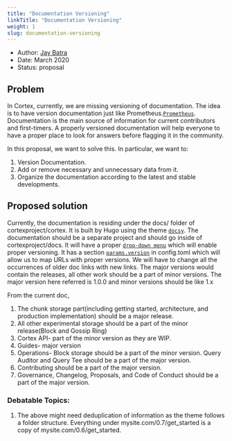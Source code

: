 ```yaml
---
title: "Documentation Versioning"
linkTitle: "Documentation Versioning"
weight: 1
slug: documentation-versioning
---
```


- Author: [Jay Batra](https://github.com/jaybatra26)
- Date: March 2020
- Status: proposal

## Problem
In Cortex, currently, we are missing versioning of documentation. The idea is to have version documentation just like Prometheus.[`Prometheus`](https://prometheus.io/docs/introduction/overview/). Documentation is the main source of information for current contributors and first-timers. A properly versioned documentation will help everyone to have a proper place to look for answers before flagging it in the community. 

In this proposal, we want to solve this. In particular, we want to:
1. Version Documentation.
2. Add or remove necessary and unnecessary data from it.
3. Organize the documentation according to the latest and stable developments.


## Proposed solution
Currently, the documentation is residing under the docs/ folder of cortexproject/cortex. It is built by Hugo using the theme [`docsy`](https://www.docsy.dev). The documentation should be a separate project and should go inside of cortexproject/docs. It will have a proper [`drop-down menu`](https://www.docsy.dev/docs/adding-content/versioning/#adding-a-version-drop-down-menu) which will enable proper versioning. It has a section [`params.version`](https://www.docsy.dev/docs/adding-content/versioning/#adding-a-version-drop-down-menu) in config.toml which will allow us to map URLs with proper versions. We will have to change all the occurrences of older doc links with new links. The major versions would contain the releases, all other work should be a part of minor versions. The major version here referred is 1.0.0 and minor versions should be like 1.x

From the current doc, 
1. The chunk storage part(including getting started, architecture, and production implementation) should be a major release.
2. All other experimental storage should be a part of the minor release(Block and Gossip Ring)
3. Cortex API- part of the minor version as they are WIP.
4. Guides- major version
5. Operations- Block storage should be a part of the minor version. Query Auditor and Query Tee should be a part of the major version.
6. Contributing should be a part of the major version.
7. Governance, Changelog, Proposals, and Code of Conduct should be a part of the major version.

### Debatable Topics:
1. The above might need deduplication of information as the theme follows a folder structure. Everything under mysite.com/0.7/get_started is a copy of mysite.com/0.6/get_started.
